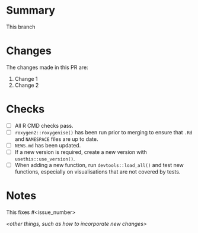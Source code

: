 # Summary
This branch *<succinct summary of the purpose>*

# Changes
The changes made in this PR are:
1. Change 1
1. Change 2


# Checks
- [ ] All R CMD checks pass.
- [ ] `roxygen2::roxygenise()` has been run prior to merging to ensure that `.Rd` and `NAMESPACE` files are up to date.
- [ ] `NEWS.md` has been updated.
- [ ] If a new version is required, create a new version with `usethis::use_version()`.
- [ ] When adding a new function, run `devtools::load_all()` and test new functions, especially on visualisations that are not covered by tests.

# Notes
This fixes #<issue_number>

*<other things, such as how to incorporate new changes>*
*<brief summary of the purpose of this pull request>*
